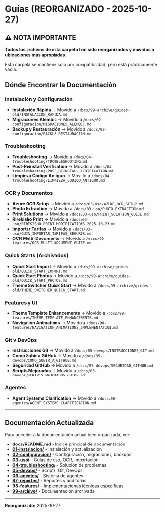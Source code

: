 # Guías (REORGANIZADO - 2025-10-27)

## ⚠️ NOTA IMPORTANTE

**Todos los archivos de esta carpeta han sido reorganizados y movidos a ubicaciones más apropiadas.**

Esta carpeta se mantiene solo por compatibilidad, pero está prácticamente vacía.

## Dónde Encontrar la Documentación

### Instalación y Configuración
- **Instalación Rápida** → Movido a `/docs/99-archive/guides-old/INSTALACION_RAPIDA.md`
- **Migraciones Alembic** → Movido a `/docs/02-configuracion/MIGRACIONES_ALEMBIC.md`
- **Backup y Restauración** → Movido a `/docs/02-configuracion/BACKUP_RESTAURACION.md`

### Troubleshooting
- **Troubleshooting** → Movido a `/docs/04-troubleshooting/TROUBLESHOOTING.md`
- **Post-Reinstall Verification** → Movido a `/docs/04-troubleshooting/POST_REINSTALL_VERIFICATION.md`
- **Limpieza Código Antiguo** → Movido a `/docs/04-troubleshooting/LIMPIEZA_CODIGO_ANTIGUO.md`

### OCR y Documentos
- **Azure OCR Setup** → Movido a `/docs/03-uso/AZURE_OCR_SETUP.md`
- **Photo Extraction** → Movido a `/docs/03-uso/PHOTO_EXTRACTION.md`
- **Print Solutions** → Movido a `/docs/03-uso/PRINT_SOLUTION_GUIDE.md`
- **Rirekisho Print** → Movido a `/docs/03-uso/RIREKISHO_PRINT_MODIFICATIONS_2025-10-23.md`
- **Importar Tarifas** → Movido a `/docs/03-uso/GUIA_IMPORTAR_TARIFAS_SEGUROS.md`
- **OCR Multi-Documento** → Movido a `/docs/98-features/OCR_MULTI_DOCUMENT_GUIDE.md`

### Quick Starts (Archivados)
- **Quick Start Import** → Movido a `/docs/99-archive/guides-old/QUICK_START_IMPORT.md`
- **Quick Start Photos** → Movido a `/docs/99-archive/guides-old/QUICK_START_PHOTOS.md`
- **Theme Switcher Quick Start** → Movido a `/docs/99-archive/guides-old/THEME_SWITCHER_QUICK_START.md`

### Features y UI
- **Theme Template Enhancements** → Movido a `/docs/98-features/THEME_TEMPLATE_ENHANCEMENTS.md`
- **Navigation Animations** → Movido a `/docs/98-features/NAVIGATION_ANIMATIONS_IMPLEMENTATION.md`

### Git y DevOps
- **Instrucciones Git** → Movido a `/docs/05-devops/INSTRUCCIONES_GIT.md`
- **Como Subir a GitHub** → Movido a `/docs/05-devops/COMO_SUBIR_A_GITHUB.md`
- **Seguridad GitHub** → Movido a `/docs/05-devops/SEGURIDAD_GITHUB.md`
- **Scripts Mejorados** → Movido a `/docs/05-devops/SCRIPTS_MEJORADOS_GUIDE.md`

### Agentes
- **Agent Systems Clarification** → Movido a `/docs/06-agentes/AGENT_SYSTEMS_CLARIFICATION.md`

---

## Documentación Actualizada

Para acceder a la documentación actual bien organizada, ver:

- **[docs/README.md](../README.md)** - Índice principal de documentación
- **[01-instalacion/](../01-instalacion/)** - Instalación y actualización
- **[02-configuracion/](../02-configuracion/)** - Configuración, migraciones, backups
- **[03-uso/](../03-uso/)** - Guías de uso, OCR, importación
- **[04-troubleshooting/](../04-troubleshooting/)** - Solución de problemas
- **[05-devops/](../05-devops/)** - Scripts, Git, DevOps
- **[06-agentes/](../06-agentes/)** - Sistema de agentes
- **[97-reportes/](../97-reportes/)** - Reportes y auditorías
- **[98-features/](../98-features/)** - Implementaciones técnicas específicas
- **[99-archive/](../99-archive/)** - Documentación archivada

---

**Reorganizado:** 2025-10-27
